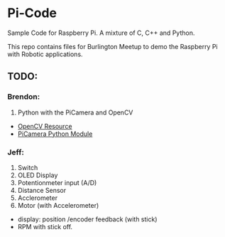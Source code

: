 # Pi-Code
Sample Code for Raspberry Pi. A mixture of C, C++ and Python.

This repo contains files for Burlington Meetup to demo the Raspberry Pi with Robotic applications.

## TODO:

### Brendon:
1. Python with the PiCamera and OpenCV
 * [OpenCV Resource](http://www.pyimagesearch.com/2016/04/18/install-guide-raspberry-pi-3-raspbian-jessie-opencv-3/) 
 * [PiCamera Python Module](http://picamera.readthedocs.io/en/release-1.13/)

### Jeff:
1. Switch
1. OLED Display
1. Potentionmeter input (A/D)
1. Distance Sensor
1. Acclerometer
1. Motor (with Accelerometer)
  * display: position /encoder feedback (with stick)
  * RPM with stick off.
